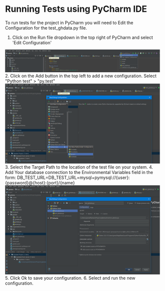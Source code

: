 # Running Tests using PyCharm IDE

To run tests for the project in PyCharm you will need to Edit the Configuration for the test_ghdata.py file.

1. Click on the Run file dropdown in the top right of PyCharm and select 'Edit Configuration'

![Edit Configuration Location](Resources/Doc_PyCharmTest_1.png "Edit Configuration")
2. Click on the Add button in the top left to add a new configuration. Select "Python test" \> "py.test"
![Py.Test Setup](Resources/Doc_PyCharmTest_2.png "Test Setup")
3. Select the Target Path to the location of the test file on your system.
4. Add Your database connection to the Environmental Variables field in the form: DB_TEST_URL=DB_TEST_URL=mysql+pymysql://{user}:{password}@{host}:{port}/{name}
![Py.Test Configuration](Resources/Doc_PyCharmTest_3.png "Test Configuration")
5. Click Ok to save your configuration.
6. Select and run the new configuration.

